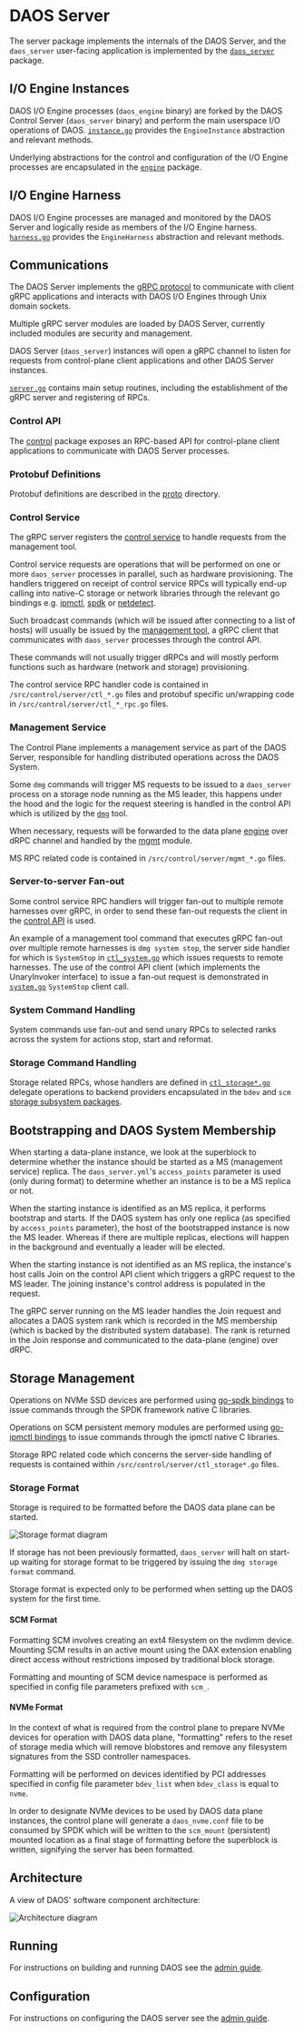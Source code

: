 # DAOS Server

The server package implements the internals of the DAOS Server, and the
`daos_server` user-facing application is implemented by the
[`daos_server`](/src/control/cmd/daos_server/README.md) package.

## I/O Engine Instances

DAOS I/O Engine processes (`daos_engine` binary) are forked by the DAOS Control
Server (`daos_server` binary) and perform the main userspace I/O operations of
DAOS.
[`instance.go`](/src/control/server/instance.go) provides the `EngineInstance`
abstraction and relevant methods.

Underlying abstractions for the control and configuration of the I/O Engine
processes are encapsulated in the [`engine`](/src/control/server/engine)
package.

## I/O Engine Harness

DAOS I/O Engine processes are managed and monitored by the DAOS Server and
logically reside as members of the I/O Engine harness.
[`harness.go`](/src/control/server/harness.go) provides the `EngineHarness`
abstraction and relevant methods.

## Communications

The DAOS Server implements the [gRPC protocol](https://grpc.io/) to communicate
with client gRPC applications and interacts with DAOS I/O Engines through Unix
domain sockets.

Multiple gRPC server modules are loaded by DAOS Server, currently included
modules are security and management.

DAOS Server (`daos_server`) instances will open a gRPC channel to listen for
requests from control-plane client applications and other DAOS Server
instances.

[`server.go`](/src/control/server/server.go) contains main setup routines,
including the establishment of the gRPC server and registering of RPCs.

### Control API

The [control](/src/control/lib/control/README.md) package exposes an RPC-based
API for control-plane client applications to communicate with DAOS Server
processes.

### Protobuf Definitions

Protobuf definitions are described in the [proto](/src/proto/README.md)
directory.

### Control Service

The gRPC server registers the [control service](/src/proto/ctl/control.proto)
to handle requests from the management tool.

Control service requests are operations that will be performed on one or more
`daos_server` processes in parallel, such as hardware provisioning. The
handlers triggered on receipt of control service RPCs will typically end-up
calling into native-C storage or network libraries through the relevant
go bindings e.g. [ipmctl](/src/control/lib/ipmctl/README.md),
[spdk](/src/control/lib/ipmctl/README.md) or
[netdetect](/src/control/lib/netdetect/README.md).

Such broadcast commands (which will be issued after connecting to a list of
hosts) will usually be issued by the
[management tool](/src/control/cmd/dmg/README.md), a gRPC client that
communicates with `daos_server` processes through the control API.

These commands will not usually trigger dRPCs and will mostly perform functions
such as hardware (network and storage) provisioning.

The control service RPC handler code is contained in
`/src/control/server/ctl_*.go` files and protobuf specific un/wrapping code in
`/src/control/server/ctl_*_rpc.go` files.

### Management Service

The Control Plane implements a management service as part of the DAOS Server,
responsible for handling distributed operations across the DAOS System.

Some `dmg` commands will trigger MS requests to be issued to a `daos_server`
process on a storage node running as the MS leader, this happens under the hood
and the logic for the request steering is handled in the control API which is
utilized by the [`dmg`](/src/control/cmd/dmg/README.md) tool.

When necessary, requests will be forwarded to the data plane
[engine](/src/engine/README.md) over dRPC channel and handled by the
[mgmt](/src/mgmt/srv.c) module.

MS RPC related code is contained in `/src/control/server/mgmt_*.go` files.

### Server-to-server Fan-out

Some control service RPC handlers will trigger fan-out to multiple remote
harnesses over gRPC, in order to send these fan-out requests the client in the
[control API](/src/control/lib/control/README.md) is used.

An example of a management tool command that executes gRPC fan-out over multiple
remote harnesses is `dmg system stop`, the server side handler for which is
`SystemStop` in [`ctl_system.go`](/src/control/server/ctl_system.go) which
issues requests to remote harnesses.
The use of the control API client (which implements the UnaryInvoker interface)
to issue a fan-out request is demonstrated in
[`system.go`](/src/control/lib/control/system.go) `SystemStop` client call.

### System Command Handling

System commands use fan-out and send unary RPCs to selected ranks across the
system for actions stop, start and reformat.

### Storage Command Handling

Storage related RPCs, whose handlers are defined in
[`ctl_storage*.go`](/src/control/server/ctl_storage.go)
delegate operations to backend providers encapsulated in the `bdev` and `scm`
[storage subsystem packages](/src/control/server/storage/).

## Bootstrapping and DAOS System Membership

When starting a data-plane instance, we look at the superblock to determine
whether the instance should be started as a MS (management service) replica.
The `daos_server.yml`'s `access_points` parameter is used (only during format)
to determine whether an instance is to be a MS replica or not.

When the starting instance is identified as an MS replica, it performs
bootstrap and starts.
If the DAOS system has only one replica (as specified by `access_points`
parameter), the host of the bootstrapped instance is now the MS leader.
Whereas if there are multiple replicas, elections will happen in the background
and eventually a leader will be elected.

When the starting instance is not identified as an MS replica, the instance's
host calls Join on the control API client which triggers a gRPC request to
the MS leader.
The joining instance's control address is populated in the request.

The gRPC server running on the MS leader handles the Join request and allocates
a DAOS system rank which is recorded in the MS membership (which is backed by
the distributed system database).
The rank is returned in the Join response and communicated to the data-plane
(engine) over dRPC.

## Storage Management

Operations on NVMe SSD devices are performed using
[go-spdk bindings](/src/control/lib/spdk) to issue commands through the SPDK
framework native C libraries.

Operations on SCM persistent memory modules are performed using
[go-ipmctl bindings](/src/control/lib/ipmctl) to issue commands through the
ipmctl native C libraries.

Storage RPC related code which concerns the server-side handling of requests
is contained within `/src/control/server/ctl_storage*.go` files.

### Storage Format

Storage is required to be formatted before the DAOS data plane can be
started.

![Storage format diagram](/doc/graph/storage_format_detail.png)

If storage has not been previously formatted, `daos_server` will halt on
start-up waiting for storage format to be triggered by issuing the `dmg storage
format` command.

Storage format is expected only to be performed when setting up the DAOS system
for the first time.

#### SCM Format

Formatting SCM involves creating an ext4 filesystem on the nvdimm device.
Mounting SCM results in an active mount using the DAX extension enabling direct
access without restrictions imposed by traditional block storage.

Formatting and mounting of SCM device namespace is performed as specified in
config file parameters prefixed with `scm_`.

#### NVMe Format

In the context of what is required from the control plane to prepare NVMe
devices for operation with DAOS data plane, "formatting" refers to the reset of
storage media which will remove blobstores and remove any filesystem signatures
from the SSD controller namespaces.

Formatting will be performed on devices identified by PCI addresses specified
in config file parameter `bdev_list` when `bdev_class` is equal to `nvme`.

In order to designate NVMe devices to be used by DAOS data plane instances, the
control plane will generate a `daos_nvme.conf` file to be consumed by SPDK
which will be written to the `scm_mount` (persistent) mounted location as a
final stage of formatting before the superblock is written, signifying the
server has been formatted.

## Architecture

A view of DAOS' software component architecture:

![Architecture diagram](/doc/graph/system_architecture.png)

## Running

For instructions on building and running DAOS see the
[admin guide](https://daos-stack.github.io/admin/installation/).

## Configuration

For instructions on configuring the DAOS server see the
[admin guide](https://daos-stack.github.io/admin/deployment/#server-configuration-file).

